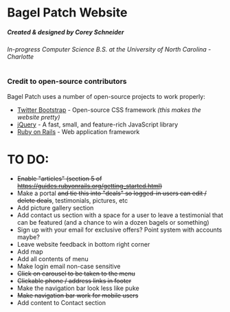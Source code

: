 # Bagel Patch Website
##### Created & designed by Corey Schneider
###### In-progress Computer Science B.S. at the University of North Carolina - Charlotte
#
#
#
### Credit to open-source contributors

Bagel Patch uses a number of open-source projects to work properly:
* [Twitter Bootstrap] - Open-source CSS framework *(this makes the website pretty)*
* [jQuery] - A fast, small, and feature-rich JavaScript library
* [Ruby on Rails] - Web application framework

# TO DO:
* <s>Enable "articles" (section 5 of https://guides.rubyonrails.org/getting_started.html)</s>
* Make a portal <s>and tie this into "deals" so logged-in users can edit / delete deals</s>, testimonials, pictures, etc
* Add picture gallery section
* Add contact us section with a space for a user to leave a testimonial that can be featured (and a chance to win a dozen bagels or something)
* Sign up with your email for exclusive offers? Point system with accounts maybe?
* Leave website feedback in bottom right corner
* Add map
* Add all contents of menu
* Make login email non-case sensitive
* <s>Click on carousel to be taken to the menu</s>
* <s>Clickable phone / address links in footer</s>
* Make the navigation bar look less like puke
* <s>Make navigation bar work for mobile users</s>
* Add content to Contact section

[//]: # (These are reference links used in the body of this note and get stripped out when the markdown processor does its job. There is no need to format nicely because it shouldn't be seen. Thanks SO - http://stackoverflow.com/questions/4823468/store-comments-in-markdown-syntax ..... And thank you https://dillinger.io/ for making my README easier to make!)


   [Twitter Bootstrap]: <https://getbootstrap.com/>
   [jQuery]: <http://jquery.com>
   [Ruby on Rails]: <https://rubyonrails.org/>
   
   [git-repo-url]: <https://github.com/joemccann/dillinger.git>
   [john gruber]: <http://daringfireball.net>
   [df1]: <http://daringfireball.net/projects/markdown/>
   [markdown-it]: <https://github.com/markdown-it/markdown-it>
   [Ace Editor]: <http://ace.ajax.org>
   [node.js]: <http://nodejs.org>
   [@tjholowaychuk]: <http://twitter.com/tjholowaychuk>
   [express]: <http://expressjs.com>
   [AngularJS]: <http://angularjs.org>
   [Gulp]: <http://gulpjs.com>
